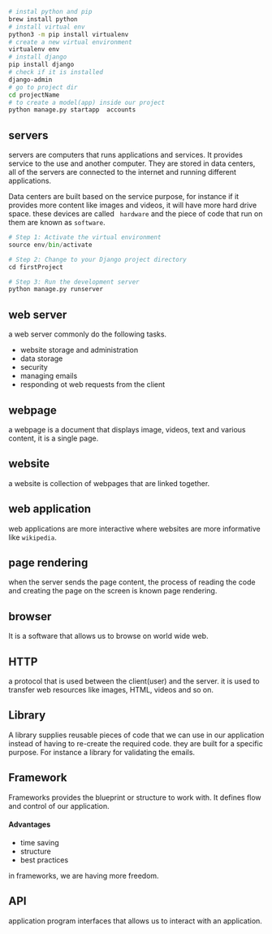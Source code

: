 ```sh
# instal python and pip
brew install python
# install virtual env
python3 -m pip install virtualenv
# create a new virtual environment
virtualenv env
# install django
pip install django
# check if it is installed
django-admin
# go to project dir
cd projectName
# to create a model(app) inside our project
python manage.py startapp  accounts
```

## servers

servers are computers that runs applications and services.
It provides service to the use and another computer.
They are stored in data centers, all of the servers are connected to the internet and running different applications.

Data centers are built based on the service purpose, for instance if it provides more content like images and videos, it will have more hard drive space.
these devices are called ` hardware` and the piece of code that run on them are known as `software`.

```py
# Step 1: Activate the virtual environment
source env/bin/activate

# Step 2: Change to your Django project directory
cd firstProject

# Step 3: Run the development server
python manage.py runserver

```

## web server

a web server commonly do the following tasks.

- website storage and administration
- data storage
- security
- managing emails
- responding ot web requests from the client

## webpage

a webpage is a document that displays image, videos, text and various content, it is a single page.

## website

a website is collection of webpages that are linked together.

## web application

web applications are more interactive where websites are more informative like `wikipedia`.

## page rendering

when the server sends the page content, the process of reading the code and creating the page on the screen is known page rendering.

## browser

It is a software that allows us to browse on world wide web.

## HTTP

a protocol that is used between the client(user) and the server.
it is used to transfer web resources like images, HTML, videos and so on.

## Library

A library supplies reusable pieces of code that we can use in our application instead of having to re-create the required code.
they are built for a specific purpose.
For instance a library for validating the emails.

## Framework

Frameworks provides the blueprint or structure to work with.
It defines flow and control of our application.

#### Advantages

- time saving
- structure
- best practices

in frameworks, we are having more freedom.

## API

application program interfaces that allows us to interact with an application.
